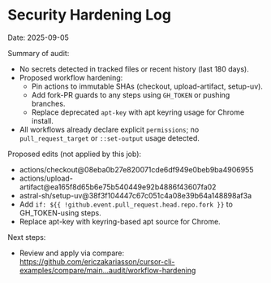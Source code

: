# Security Hardening Log

Date: 2025-09-05

Summary of audit:
- No secrets detected in tracked files or recent history (last 180 days).
- Proposed workflow hardening:
  - Pin actions to immutable SHAs (checkout, upload-artifact, setup-uv).
  - Add fork-PR guards to any steps using `GH_TOKEN` or pushing branches.
  - Replace deprecated `apt-key` with apt keyring usage for Chrome install.
- All workflows already declare explicit `permissions`; no `pull_request_target` or `::set-output` usage detected.

Proposed edits (not applied by this job):
- actions/checkout@08eba0b27e820071cde6df949e0beb9ba4906955
- actions/upload-artifact@ea165f8d65b6e75b540449e92b4886f43607fa02
- astral-sh/setup-uv@38f3f104447c67c051c4a08e39b64a148898af3a
- Add `if: ${{ !github.event.pull_request.head.repo.fork }}` to GH_TOKEN-using steps.
- Replace apt-key with keyring-based apt source for Chrome.

Next steps:
- Review and apply via compare: https://github.com/ericzakariasson/cursor-cli-examples/compare/main...audit/workflow-hardening
